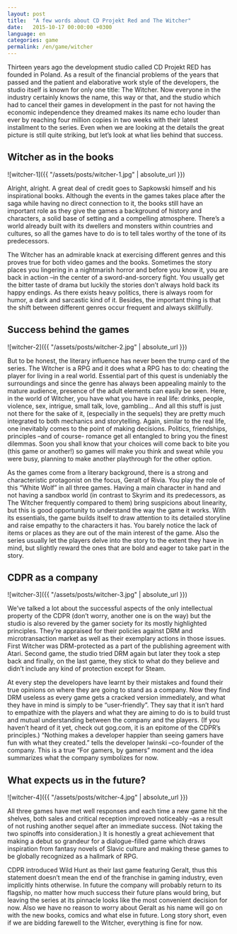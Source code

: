 ```yaml
---
layout: post
title:  "A few words about CD Projekt Red and The Witcher"
date:   2015-10-17 00:00:00 +0300
language: en
categories: game
permalink: /en/game/witcher
---
```

Thirteen years ago the development studio called CD Projekt RED has founded in Poland. As a result of the financial problems of the years that passed and the patient and elaborative work style of the developers, the studio itself is known for only one title: The Witcher. Now everyone in the industry certainly knows the name, this way or that, and the studio which had to cancel their games in development in the past for not having the economic independence they dreamed makes its name echo louder than ever by reaching four million copies in two weeks with their latest installment to the series. Even when we are looking at the details the great picture is still quite striking, but let’s look at what lies behind that success.
## Witcher as in the books
![witcher-1]({{ "/assets/posts/witcher-1.jpg" | absolute_url }})

Alright, alright. A great deal of credit goes to Sapkowski himself and his inspirational books. Although the events in the games takes place after the saga while having no direct connection to it, the books still have an important role as they give the games a background of history and characters, a solid base of setting and a compelling atmosphere. There’s a world already built with its dwellers and monsters within countries and cultures, so all the games have to do is to tell tales worthy of the tone of its predecessors.


The Witcher has an admirable knack at exercising different genres and this proves true for both video games and the books. Sometimes the story places you lingering in a nightmarish horror and before you know it, you are back in action –in the center of a sword-and-sorcery fight. You usually get the bitter taste of drama but luckily the stories don’t always hold back its happy endings. As there exists heavy politics, there is always room for humor, a dark and sarcastic kind of it. Besides, the important thing is that the shift between different genres occur frequent and always skillfully.
## Success behind the games
![witcher-2]({{ "/assets/posts/witcher-2.jpg" | absolute_url }})

But to be honest, the literary influence has never been the trump card of the series. The Witcher is a RPG and it does what a RPG has to do: cheating the player for living in a real world. Essential part of this quest is undeniably the surroundings and since the genre has always been appealing mainly to the mature audience, presence of the adult elements can easily be seen. Here, in the world of Witcher, you have what you have in real life: drinks, people, violence, sex, intrigue, small talk, love, gambling... And all this stuff is just not there for the sake of it, (especially in the sequels) they are pretty much integrated to both mechanics and storytelling. Again, similar to the real life, one inevitably comes to the point of making decisions. Politics, friendships, principles –and of course- romance get all entangled to bring you the finest dilemmas. Soon you shall know that your choices will come back to bite you (this game or another!) so games will make you think and sweat while you were busy, planning to make another playthrough for the other option.


As the games come from a literary background, there is a strong and characteristic protagonist on the focus, Geralt of Rivia. You play the role of this “White Wolf” in all three games. Having a main character in hand and not having a sandbox world (in contrast to Skyrim and its predecessors, as The Witcher frequently compared to them) bring suspicions about linearity, but this is good opportunity to understand the way the game it works. With its essentials, the game builds itself to draw attention to its detailed storyline and raise empathy to the characters it has. You barely notice the lack of items or places as they are out of the main interest of the game. Also the series usually let the players delve into the story to the extent they have in mind, but slightly reward the ones that are bold and eager to take part in the story.
## CDPR as a company
![witcher-3]({{ "/assets/posts/witcher-3.jpg" | absolute_url }})

We’ve talked a lot about the successful aspects of the only intellectual property of the CDPR (don’t worry, another one is on the way) but the studio is also revered by the gamer society for its mostly highlighted principles. They’re appraised for their policies against DRM and microtransaction market as well as their exemplary actions in those issues. First Witcher was DRM-protected as a part of the publishing agreement with Atari. Second game, the studio tried DRM again but later they took a step back and finally, on the last game, they stick to what do they believe and didn’t include any kind of protection except for Steam.


At every step the developers have learnt by their mistakes and found their true opinions on where they are going to stand as a company. Now they find DRM useless as every game gets a cracked version immediately, and what they have in mind is simply to be “user-friendly”. They say that it isn’t hard to empathize with the players and what they are aiming to do is to build trust and mutual understanding between the company and the players. (If you haven’t heard of it yet, check out gog.com, it is an epitome of the CDPR’s principles.) “Nothing makes a developer happier than seeing gamers have fun with what they created.” tells the developer Iwinski –co-founder of the company. This is a true “For gamers, by gamers” moment and the idea summarizes what the company symbolizes for now.
## What expects us in the future?
![witcher-4]({{ "/assets/posts/witcher-4.jpg" | absolute_url }})

All three games have met well responses and each time a new game hit the shelves, both sales and critical reception improved noticeably –as a result of not rushing another sequel after an immediate success. (Not taking the two spinoffs into consideration.) It is honestly a great achievement that making a debut so grandeur for a dialogue-filled game which draws inspiration from fantasy novels of Slavic culture and making these games to be globally recognized as a hallmark of RPG.


CDPR introduced Wild Hunt as their last game featuring Geralt, thus this statement doesn’t mean the end of the franchise in gaming industry, even implicitly hints otherwise. In future the company will probably return to its flagship, no matter how much success their future plans would bring, but leaving the series at its pinnacle looks like the most convenient decision for now. Also we have no reason to worry about Geralt as his name will go on with the new books, comics and what else in future. Long story short, even if we are bidding farewell to the Witcher, everything is fine for now.
